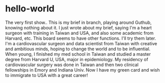 # hello-world
The very first show..
This is my brief in branch, playing around Guthub, knowing nothing about it.  I just wrote about my brief, saying I'm a heart surgeon with training in Taiwan and USA, and also some academic from Harvard, etc.
This board seems to have other functions.  I'll try them later.
I'm a cardiovascular surgeon and data scientist from Taiwan with creative and ambitious minds, hoping to change the world and to be influential.  When young, I finished my med school in Taiwan and studied a master degree from Harvard U, USA, major in epidemiology.  My residency of cardiovascular surgery was done in Taiwan and then two clinical fellowships in Emory and Indiana Univ.  Now I have my green card and wish to immigrate to USA with a great career!
